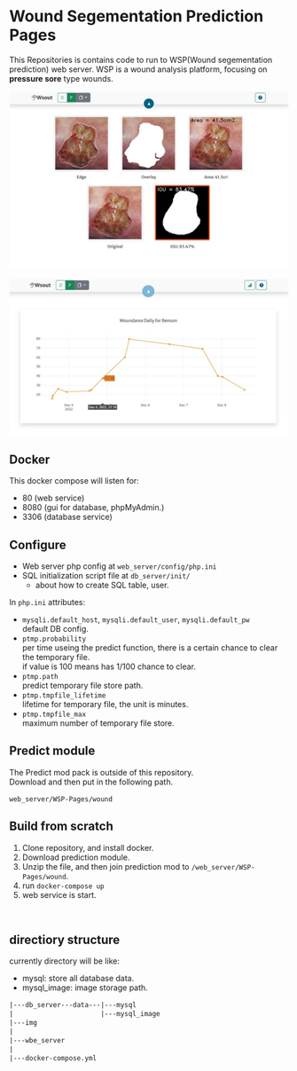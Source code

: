 # Wound Segementation Prediction Pages

This Repositories is contains code to run to WSP(Wound segementation prediction) web server.
WSP is a wound analysis platform, focusing on **pressure sore** type wounds.

![](https://github.com/Hotshot824/WSP-Pages/blob/main/img/paint_example.png?raw=true)

![](https://github.com/Hotshot824/WSP-Pages/blob/main/img/chart_example.png?raw=true)

## Docker
This docker compose will listen for:
* 80 (web service)
* 8080 (gui for database, phpMyAdmin.)
* 3306 (database service)

## Configure
* Web server php config at `web_server/config/php.ini`
* SQL initialization script file at `db_server/init/`  
   * about how to create SQL table, user.

In `php.ini` attributes:  
* `mysqli.default_host`, `mysqli.default_user`, `mysqli.default_pw`  
    default DB config.
* `ptmp.probability`  
    per time useing the predict function, there is a certain chance to clear the temporary file.  
    if value is 100 means has 1/100 chance to clear.
* `ptmp.path`  
    predict temporary file store path.
* `ptmp.tmpfile_lifetime`  
    lifetime for temporary file, the unit is minutes.
* `ptmp.tmpfile_max`  
    maximum number of temporary file store.

## Predict module
The Predict mod pack is outside of this repository. \
Download and then put in the following path.
```
web_server/WSP-Pages/wound
```

## Build from scratch

1. Clone repository, and install docker.
2. Download prediction module.
3. Unzip the file, and then join prediction mod to `/web_server/WSP-Pages/wound`.
4. run `docker-compose up`
5. web service is start.

<br>

## directiory structure

currently directory will be like:
- mysql: store all database data.
- mysql_image: image storage path.

```
|---db_server---data---|---mysql
|                      |---mysql_image
|---img
|
|---wbe_server
|
|---docker-compose.yml
```
